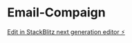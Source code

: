 # Email-Compaign

[Edit in StackBlitz next generation editor ⚡️](https://stackblitz.com/~/github.com/M-zhar/Email-Compaign)